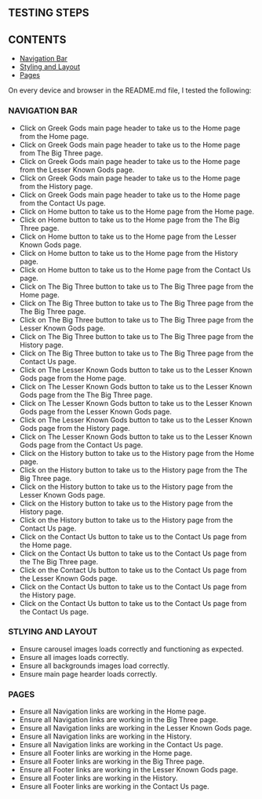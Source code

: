 ## TESTING STEPS

## CONTENTS
* [Navigation Bar](#NAVIGATION-BAR)  
* [Styling and Layout](#STLYING-AND-LAYOUT) 
* [Pages](#PAGES)


On every device and browser in the README.md file, I tested the following:

### NAVIGATION BAR

* Click on Greek Gods main page header to take us to the Home page from the Home page.
* Click on Greek Gods main page header to take us to the Home page from The Big Three page.
* Click on Greek Gods main page header to take us to the Home page from the Lesser Known Gods page.
* Click on Greek Gods main page header to take us to the Home page from the History page.
* Click on Greek Gods main page header to take us to the Home page from the Contact Us page.
* Click on Home button to take us to the Home page from the Home page.
* Click on Home button to take us to the Home page from the The Big Three page.
* Click on Home button to take us to the Home page from the Lesser Known Gods page.
* Click on Home button to take us to the Home page from the History page.
* Click on Home button to take us to the Home page from the Contact Us page.
* Click on The Big Three button to take us to The Big Three page from the Home page.
* Click on The Big Three button to take us to The Big Three page from the The Big Three page.
* Click on The Big Three button to take us to The Big Three page from the Lesser Known Gods page.
* Click on The Big Three button to take us to The Big Three page from the History page.
* Click on The Big Three button to take us to The Big Three page from the Contact Us page.
* Click on The Lesser Known Gods button to take us to the Lesser Known Gods page from the Home page.
* Click on The Lesser Known Gods button to take us to the Lesser Known Gods page from the The Big Three page.
* Click on The Lesser Known Gods button to take us to the Lesser Known Gods page from the Lesser Known Gods page.
* Click on The Lesser Known Gods button to take us to the Lesser Known Gods page from the History page.
* Click on The Lesser Known Gods button to take us to the Lesser Known Gods page from the Contact Us page.
* Click on the History button to take us to the History page from the Home page.
* Click on the History button to take us to the History page from the The Big Three page.
* Click on the History button to take us to the History page from the Lesser Known Gods page.
* Click on the History button to take us to the History page from the History page.
* Click on the History button to take us to the History page from the Contact Us page.
* Click on the Contact Us button to take us to the Contact Us page from the Home page.
* Click on the Contact Us button to take us to the Contact Us page from the The Big Three page.
* Click on the Contact Us button to take us to the Contact Us page from the Lesser Known Gods page.
* Click on the Contact Us button to take us to the Contact Us page from the History page.
* Click on the Contact Us button to take us to the Contact Us page from the Contact Us page.

### STLYING AND LAYOUT

* Ensure carousel images loads correctly and functioning as expected.
* Ensure all images loads correctly.
* Ensure all backgrounds images load correctly.
* Ensure main page hearder loads correctly.

### PAGES

* Ensure all Navigation links are working in the Home page.
* Ensure all Navigation links are working in the Big Three page.
* Ensure all Navigation links are working in the Lesser Known Gods page.
* Ensure all Navigation links are working in the History.
* Ensure all Navigation links are working in the Contact Us page. 
* Ensure all Footer links are working in the Home page.
* Ensure all Footer links are working in the Big Three page.
* Ensure all Footer links are working in the Lesser Known Gods page.
* Ensure all Footer links are working in the History.
* Ensure all Footer links are working in the Contact Us page.